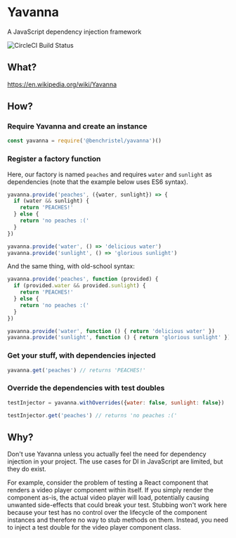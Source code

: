 # Yavanna

A JavaScript dependency injection framework

![CircleCI Build Status](https://circleci.com/gh/benchristel/yavanna.svg?style=shield&circle-token=058bb5224f0693d2f5891954ce85ce8879c88791)

## What?

https://en.wikipedia.org/wiki/Yavanna

## How?

### Require Yavanna and create an instance

```javascript
const yavanna = require('@benchristel/yavanna')()
```

### Register a factory function

Here, our factory is named `peaches` and requires `water` and `sunlight` as dependencies (note that the example below uses ES6 syntax).

```javascript
yavanna.provide('peaches', ({water, sunlight}) => {
  if (water && sunlight) {
    return 'PEACHES!'
  } else {
    return 'no peaches :('
  }
})

yavanna.provide('water', () => 'delicious water')
yavanna.provide('sunlight', () => 'glorious sunlight')
```

And the same thing, with old-school syntax:

```javascript
yavanna.provide('peaches', function (provided) {
  if (provided.water && provided.sunlight) {
    return 'PEACHES!'
  } else {
    return 'no peaches :('
  }
})

yavanna.provide('water', function () { return 'delicious water' })
yavanna.provide('sunlight', function () { return 'glorious sunlight' })
```

### Get your stuff, with dependencies injected

```javascript
yavanna.get('peaches') // returns 'PEACHES!'
```

### Override the dependencies with test doubles

```javascript
testInjector = yavanna.withOverrides({water: false, sunlight: false})

testInjector.get('peaches') // returns 'no peaches :('
```

## Why?

Don't use Yavanna unless you actually feel the need for dependency injection in your project. The use cases for DI in JavaScript are limited, but they do exist.

For example, consider the problem of testing a React component that renders a video player component within itself. If you simply render the component as-is, the actual video player will load, potentially causing unwanted side-effects that could break your test. Stubbing won't work here because your test has no control over the lifecycle of the component instances and therefore no way to stub methods on them. Instead, you need to inject a test double for the video player component class.

